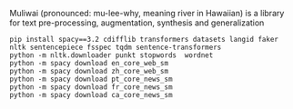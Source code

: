 Muliwai (pronounced: mu-lee-why, meaning river in Hawaiian) is a library for text pre-processing, augmentation, synthesis and generalization
```
pip install spacy==3.2 cdifflib transformers datasets langid faker nltk sentencepiece fsspec tqdm sentence-transformers
python -m nltk.downloader punkt stopwords  wordnet
python -m spacy download en_core_web_sm
python -m spacy download zh_core_web_sm
python -m spacy download pt_core_news_sm
python -m spacy download fr_core_news_sm
python -m spacy download ca_core_news_sm
```
